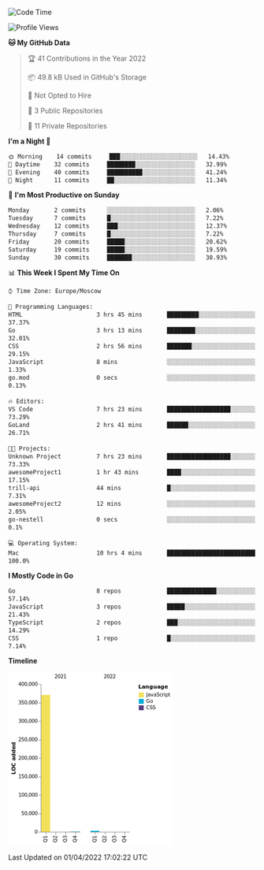 <!--START_SECTION:waka-->
![Code Time](http://img.shields.io/badge/Code%20Time-238%20hrs%2034%20mins-blue)

![Profile Views](http://img.shields.io/badge/Profile%20Views-0-blue)

**🐱 My GitHub Data** 

> 🏆 41 Contributions in the Year 2022
 > 
> 📦 49.8 kB Used in GitHub's Storage 
 > 
> 🚫 Not Opted to Hire
 > 
> 📜 3 Public Repositories 
 > 
> 🔑 11 Private Repositories  
 > 
**I'm a Night 🦉** 

```text
🌞 Morning    14 commits     ███░░░░░░░░░░░░░░░░░░░░░░   14.43% 
🌆 Daytime    32 commits     ████████░░░░░░░░░░░░░░░░░   32.99% 
🌃 Evening    40 commits     ██████████░░░░░░░░░░░░░░░   41.24% 
🌙 Night      11 commits     ██░░░░░░░░░░░░░░░░░░░░░░░   11.34%

```
📅 **I'm Most Productive on Sunday** 

```text
Monday       2 commits      ░░░░░░░░░░░░░░░░░░░░░░░░░   2.06% 
Tuesday      7 commits      █░░░░░░░░░░░░░░░░░░░░░░░░   7.22% 
Wednesday    12 commits     ███░░░░░░░░░░░░░░░░░░░░░░   12.37% 
Thursday     7 commits      █░░░░░░░░░░░░░░░░░░░░░░░░   7.22% 
Friday       20 commits     █████░░░░░░░░░░░░░░░░░░░░   20.62% 
Saturday     19 commits     █████░░░░░░░░░░░░░░░░░░░░   19.59% 
Sunday       30 commits     ███████░░░░░░░░░░░░░░░░░░   30.93%

```


📊 **This Week I Spent My Time On** 

```text
⌚︎ Time Zone: Europe/Moscow

💬 Programming Languages: 
HTML                     3 hrs 45 mins       █████████░░░░░░░░░░░░░░░░   37.37% 
Go                       3 hrs 13 mins       ████████░░░░░░░░░░░░░░░░░   32.01% 
CSS                      2 hrs 56 mins       ███████░░░░░░░░░░░░░░░░░░   29.15% 
JavaScript               8 mins              ░░░░░░░░░░░░░░░░░░░░░░░░░   1.33% 
go.mod                   0 secs              ░░░░░░░░░░░░░░░░░░░░░░░░░   0.13%

🔥 Editors: 
VS Code                  7 hrs 23 mins       ██████████████████░░░░░░░   73.29% 
GoLand                   2 hrs 41 mins       ██████░░░░░░░░░░░░░░░░░░░   26.71%

🐱‍💻 Projects: 
Unknown Project          7 hrs 23 mins       ██████████████████░░░░░░░   73.33% 
awesomeProject1          1 hr 43 mins        ████░░░░░░░░░░░░░░░░░░░░░   17.15% 
trill-api                44 mins             █░░░░░░░░░░░░░░░░░░░░░░░░   7.31% 
awesomeProject2          12 mins             ░░░░░░░░░░░░░░░░░░░░░░░░░   2.05% 
go-nestell               0 secs              ░░░░░░░░░░░░░░░░░░░░░░░░░   0.1%

💻 Operating System: 
Mac                      10 hrs 4 mins       █████████████████████████   100.0%

```

**I Mostly Code in Go** 

```text
Go                       8 repos             ██████████████░░░░░░░░░░░   57.14% 
JavaScript               3 repos             █████░░░░░░░░░░░░░░░░░░░░   21.43% 
TypeScript               2 repos             ███░░░░░░░░░░░░░░░░░░░░░░   14.29% 
CSS                      1 repo              █░░░░░░░░░░░░░░░░░░░░░░░░   7.14%

```


**Timeline**

![Chart not found](https://raw.githubusercontent.com/jeezft/jeezft/main/charts/bar_graph.png) 


 Last Updated on 01/04/2022 17:02:22 UTC
<!--END_SECTION:waka-->
